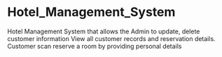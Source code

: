 # Hotel_Management_System
Hotel Management System that allows the Admin to update, delete customer information  View all customer records and reservation details. Customer scan reserve a room by providing personal details
